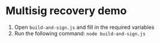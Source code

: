 # Multisig recovery demo

1) Open ```build-and-sign.js``` and fill in the required variables
2) Run the following command: ```node build-and-sign.js```
